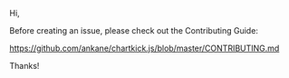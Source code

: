 Hi,

Before creating an issue, please check out the Contributing Guide:

https://github.com/ankane/chartkick.js/blob/master/CONTRIBUTING.md

Thanks!

